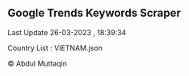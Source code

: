 

## Google Trends Keywords Scraper 
 
Last Update 26-03-2023 , 18:39:34

Country List :
VIETNAM.json



© Abdul Muttaqin 
